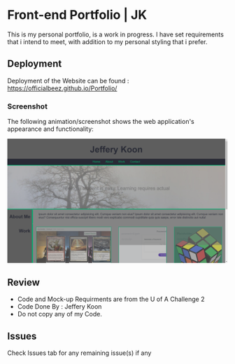 # Front-end Portfolio | JK

This is my personal portfolio, is a work in progress.
I have set requirements that i intend to meet, with addition to my personal styling that i prefer.

## Deployment

Deployment of the Website can be found :
<br> https://officialbeez.github.io/Portfolio/


### Screenshot

The following animation/screenshot shows the web application's appearance and functionality:

![Screenshot](Refrence.png)

## Review

* Code and Mock-up Requirments are from the U of A Challenge 2
* Code Done By : Jeffery Koon
* Do not copy any of my Code.

## Issues

Check Issues tab for any remaining issue(s) if any

